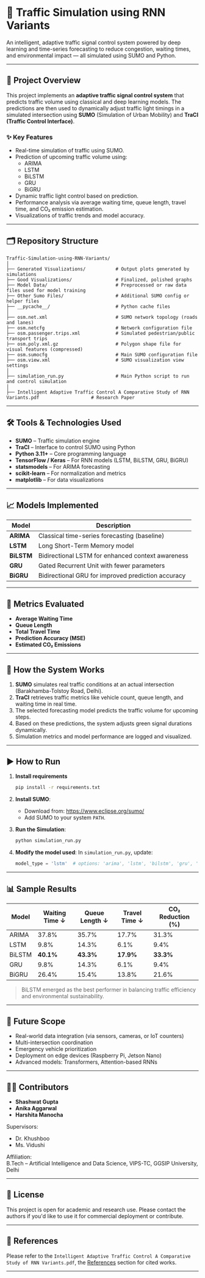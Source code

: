 
# 🚦 Traffic Simulation using RNN Variants

An intelligent, adaptive traffic signal control system powered by deep learning and time-series forecasting to reduce congestion, waiting times, and environmental impact — all simulated using SUMO and Python.

---

## 📌 Project Overview

This project implements an **adaptive traffic signal control system** that predicts traffic volume using classical and deep learning models. The predictions are then used to dynamically adjust traffic light timings in a simulated intersection using **SUMO** (Simulation of Urban Mobility) and **TraCI (Traffic Control Interface)**.

### ✨ Key Features
- Real-time simulation of traffic using SUMO.
- Prediction of upcoming traffic volume using:
  - ARIMA
  - LSTM
  - BiLSTM
  - GRU
  - BiGRU
- Dynamic traffic light control based on prediction.
- Performance analysis via average waiting time, queue length, travel time, and CO₂ emission estimation.
- Visualizations of traffic trends and model accuracy.

---

## 🗂️ Repository Structure

```
Traffic-Simulation-using-RNN-Variants/
│
├── Generated Visualizations/           # Output plots generated by simulations
├── Good Visualizations/                # Finalized, polished graphs
├── Model Data/                         # Preprocessed or raw data files used for model training
├── Other Sumo Files/                   # Additional SUMO config or helper files
├── __pycache__/                        # Python cache files
│
├── osm.net.xml                         # SUMO network topology (roads and lanes)
├── osm.netcfg                          # Network configuration file
├── osm.passenger.trips.xml             # Simulated pedestrian/public transport trips
├── osm.poly.xml.gz                     # Polygon shape file for visual features (compressed)
├── osm.sumocfg                         # Main SUMO configuration file
├── osm.view.xml                        # SUMO visualization view settings
│
├── simulation_run.py                   # Main Python script to run and control simulation
│
├── Intelligent Adaptive Traffic Control A Comparative Study of RNN Variants.pdf                   # Research Paper

```

---

## 🛠️ Tools & Technologies Used

- **SUMO** – Traffic simulation engine
- **TraCI** – Interface to control SUMO using Python
- **Python 3.11+** – Core programming language
- **TensorFlow / Keras** – For RNN models (LSTM, BiLSTM, GRU, BiGRU)
- **statsmodels** – For ARIMA forecasting
- **scikit-learn** – For normalization and metrics
- **matplotlib** – For data visualizations

---

## 📈 Models Implemented

| Model    | Description |
|----------|-------------|
| **ARIMA**   | Classical time-series forecasting (baseline) |
| **LSTM**    | Long Short-Term Memory model |
| **BiLSTM**  | Bidirectional LSTM for enhanced context awareness |
| **GRU**     | Gated Recurrent Unit with fewer parameters |
| **BiGRU**   | Bidirectional GRU for improved prediction accuracy |

---

## 🧪 Metrics Evaluated

- **Average Waiting Time**
- **Queue Length**
- **Total Travel Time**
- **Prediction Accuracy (MSE)**
- **Estimated CO₂ Emissions**

---

## 🚦 How the System Works

1. **SUMO** simulates real traffic conditions at an actual intersection (Barakhamba-Tolstoy Road, Delhi).
2. **TraCI** retrieves traffic metrics like vehicle count, queue length, and waiting time in real time.
3. The selected forecasting model predicts the traffic volume for upcoming steps.
4. Based on these predictions, the system adjusts green signal durations dynamically.
5. Simulation metrics and model performance are logged and visualized.

---

## ▶️ How to Run

1. **Install requirements**
   ```bash
   pip install -r requirements.txt
   ```
2. **Install SUMO**:
   - Download from: https://www.eclipse.org/sumo/
   - Add SUMO to your system `PATH`.

3. **Run the Simulation**:
   ```bash
   python simulation_run.py
   ```

4. **Modify the model used**:
   In `simulation_run.py`, update:
   ```python
   model_type = 'lstm'  # options: 'arima', 'lstm', 'bilstm', 'gru', 'bigru'
   ```

---

## 📊 Sample Results

| Model    | Waiting Time ↓ | Queue Length ↓ | Travel Time ↓ | CO₂ Reduction (%) |
|----------|----------------|----------------|----------------|-------------------|
| ARIMA    | 37.8%          | 35.7%          | 17.7%          | 31.3%             |
| LSTM     | 9.8%           | 14.3%          | 6.1%           | 9.4%              |
| BiLSTM   | **40.1%**      | **43.3%**      | **17.9%**      | **33.3%**         |
| GRU      | 9.8%           | 14.3%          | 6.1%           | 9.4%              |
| BiGRU    | 26.4%          | 15.4%          | 13.8%          | 21.6%             |

> BiLSTM emerged as the best performer in balancing traffic efficiency and environmental sustainability.

---

## 🧠 Future Scope

- Real-world data integration (via sensors, cameras, or IoT counters)
- Multi-intersection coordination
- Emergency vehicle prioritization
- Deployment on edge devices (Raspberry Pi, Jetson Nano)
- Advanced models: Transformers, Attention-based RNNs

---

## 👨‍💻 Contributors

- **Shashwat Gupta**
- **Anika Aggarwal**
- **Harshita Manocha**

Supervisors:  
- Dr. Khushboo  
- Ms. Vidushi  

Affiliation:  
B.Tech – Artificial Intelligence and Data Science, VIPS-TC, GGSIP University, Delhi

---

## 📄 License

This project is open for academic and research use. Please contact the authors if you'd like to use it for commercial deployment or contribute.

---

## 🔗 References

Please refer to the `Intelligent Adaptive Traffic Control A Comparative Study of RNN Variants.pdf`,  the [References](#) section for cited works.

---
